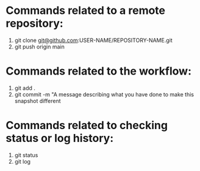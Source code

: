 # Commands related to a remote repository:
1. git clone git@github.com:USER-NAME/REPOSITORY-NAME.git
2. git push origin main
# Commands related to the workflow:
1. git add .
2. git commit -m "A message describing what you have done to make this snapshot different
# Commands related to checking status or log history:
1. git status
2. git log
